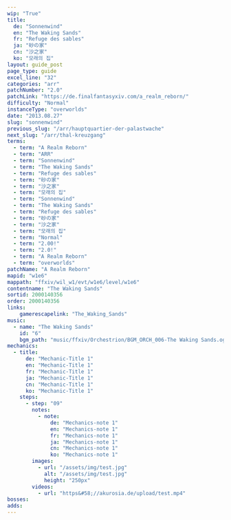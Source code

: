 ```yaml
---
wip: "True"
title:
  de: "Sonnenwind"
  en: "The Waking Sands"
  fr: "Refuge des sables"
  ja: "砂の家"
  cn: "沙之家"
  ko: "모래의 집"
layout: guide_post
page_type: guide
excel_line: "32"
categories: "arr"
patchNumber: "2.0"
patchLink: "https://de.finalfantasyxiv.com/a_realm_reborn/"
difficulty: "Normal"
instanceType: "overworlds"
date: "2013.08.27"
slug: "sonnenwind"
previous_slug: "/arr/hauptquartier-der-palastwache"
next_slug: "/arr/thal-kreuzgang"
terms:
  - term: "A Realm Reborn"
  - term: "ARR"
  - term: "Sonnenwind"
  - term: "The Waking Sands"
  - term: "Refuge des sables"
  - term: "砂の家"
  - term: "沙之家"
  - term: "모래의 집"
  - term: "Sonnenwind"
  - term: "The Waking Sands"
  - term: "Refuge des sables"
  - term: "砂の家"
  - term: "沙之家"
  - term: "모래의 집"
  - term: "Normal"
  - term: "2.00!"
  - term: "2.0!"
  - term: "A Realm Reborn"
  - term: "overworlds"
patchName: "A Realm Reborn"
mapid: "w1e6"
mappath: "ffxiv/wil_w1/evt/w1e6/level/w1e6"
contentname: "The Waking Sands"
sortid: 2000140356
order: 2000140356
links:
    gamerescapelink: "The_Waking_Sands"
music:
  - name: "The Waking Sands"
    id: "6"
    bgm_path: "music/ffxiv/Orchestrion/BGM_ORCH_006-The Waking Sands.ogg"
mechanics:
  - title:
      de: "Mechanic-Title 1"
      en: "Mechanic-Title 1"
      fr: "Mechanic-Title 1"
      ja: "Mechanic-Title 1"
      cn: "Mechanic-Title 1"
      ko: "Mechanic-Title 1"
    steps:
      - step: "09"
        notes:
          - note:
              de: "Mechanics-note 1"
              en: "Mechanics-note 1"
              fr: "Mechanics-note 1"
              ja: "Mechanics-note 1"
              cn: "Mechanics-note 1"
              ko: "Mechanics-note 1"
        images:
          - url: "/assets/img/test.jpg"
            alt: "/assets/img/test.jpg"
            height: "250px"
        videos:
          - url: "https&#58;//akurosia.de/upload/test.mp4"
bosses:
adds:
---
```


